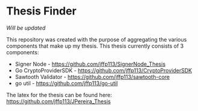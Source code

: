 # Thesis Finder

*Will be updated*

This repository was created with the purpose of aggregating the various components that make up my thesis.
This thesis currently consists of 3 components:

* Signer Node - https://github.com/jffp113/SignerNode_Thesis
* Go CryptoProviderSDK - https://github.com/jffp113/CryptoProviderSDK
* Sawtooth Validator - https://github.com/jffp113/sawtooth-core
* go util - https://github.com/jffp113/go-util

The latex for the thesis can be found here: https://github.com/jffp113/JPereira_Thesis

